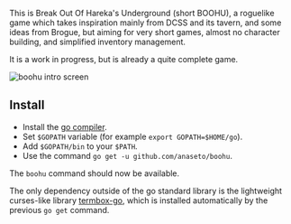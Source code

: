 This is Break Out Of Hareka's Underground (short BOOHU), a roguelike game which
takes inspiration mainly from DCSS and its tavern, and some ideas from Brogue,
but aiming for very short games, almost no character building, and simplified
inventory management.

It is a work in progress, but is already a quite complete game.

![boohu intro screen](https://raw.githubusercontent.com/anaseto/boohu/master/img/intro-screen.png)

Install
-------

+ Install the [go compiler](https://golang.org/).
+ Set `$GOPATH` variable (for example `export GOPATH=$HOME/go`).
+ Add `$GOPATH/bin` to your `$PATH`.
+ Use the command `go get -u github.com/anaseto/boohu`.
  
The `boohu` command should now be available.

The only dependency outside of the go standard library is the lightweight
curses-like library [termbox-go](https://github.com/nsf/termbox-go), which is
installed automatically by the previous `go get` command.
